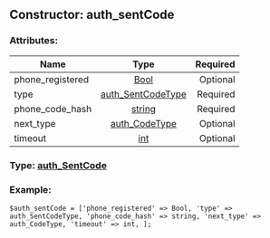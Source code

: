 ## Constructor: auth\_sentCode  

### Attributes:

| Name     |    Type       | Required |
|----------|:-------------:|---------:|
|phone\_registered|[Bool](../types/Bool.md) | Optional|
|type|[auth\_SentCodeType](../types/auth\_SentCodeType.md) | Required|
|phone\_code\_hash|[string](../types/string.md) | Required|
|next\_type|[auth\_CodeType](../types/auth\_CodeType.md) | Optional|
|timeout|[int](../types/int.md) | Optional|


### Type: [auth\_SentCode](../types/auth\_SentCode.md)

### Example:


```
$auth_sentCode = ['phone_registered' => Bool, 'type' => auth_SentCodeType, 'phone_code_hash' => string, 'next_type' => auth_CodeType, 'timeout' => int, ];
```